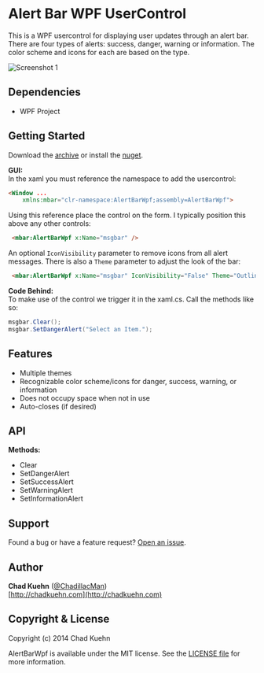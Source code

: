 # Alert Bar WPF UserControl

This is a WPF usercontrol for displaying user updates through an alert bar. There are four types of alerts: success, danger, warning or information. The color scheme and icons for each are based on the type. 

![Screenshot 1](https://raw.github.com/chadkuehn/AlertBarWpf/master/asset/screenshots/screenshot1.gif)

## Dependencies
 - WPF Project

## Getting Started
Download the [archive](https://github.com/chadkuehn/AlertBarWpf/releases/latest) or install the [nuget](https://www.nuget.org/packages/AlertBarWpf/).

**GUI:**  
In the xaml you must reference the namespace to add the usercontrol:
```html
<Window ...
    xmlns:mbar="clr-namespace:AlertBarWpf;assembly=AlertBarWpf">
```

Using this reference place the control on the form.  I typically position this above any other controls:
```html
 <mbar:AlertBarWpf x:Name="msgbar" />
```

An optional `IconVisibility` parameter to remove icons from all alert messages.  There is also a `Theme` parameter to adjust the look of the bar:

```html
 <mbar:AlertBarWpf x:Name="msgbar" IconVisibility="False" Theme="Outline" />
```

**Code Behind:**  
To make use of the control we trigger it in the xaml.cs.  Call the methods like so:
```csharp
msgbar.Clear();
msgbar.SetDangerAlert("Select an Item.");
```


## Features
 - Multiple themes
 - Recognizable color scheme/icons for danger, success, warning, or information
 - Does not occupy space when not in use
 - Auto-closes (if desired)


## API
**Methods:**

 - Clear
 - SetDangerAlert
 - SetSuccessAlert
 - SetWarningAlert
 - SetInformationAlert


## Support
Found a bug or have a feature request? [Open an issue](https://github.com/chadkuehn/AlertBarWpf/issues/new ).  
 
## Author
**Chad Kuehn** ([@ChadillacMan](https://twitter.com/ChadillacMan))  
[http://chadkuehn.com](http://chadkuehn.com)

## Copyright & License
Copyright (c) 2014 Chad Kuehn  

AlertBarWpf is available under the MIT license. See the [LICENSE file][7.1]
for more information.

[7.1]: ./LICENSE.txt
